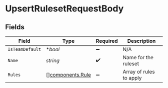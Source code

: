 # UpsertRulesetRequestBody


## Fields

| Field                                                | Type                                                 | Required                                             | Description                                          |
| ---------------------------------------------------- | ---------------------------------------------------- | ---------------------------------------------------- | ---------------------------------------------------- |
| `IsTeamDefault`                                      | **bool*                                              | :heavy_minus_sign:                                   | N/A                                                  |
| `Name`                                               | *string*                                             | :heavy_check_mark:                                   | Name for the ruleset                                 |
| `Rules`                                              | [][components.Rule](../../models/components/rule.md) | :heavy_minus_sign:                                   | Array of rules to apply                              |